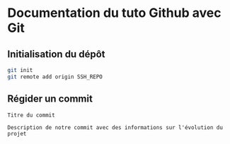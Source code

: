 # Documentation du tuto Github avec Git

## Initialisation du dépôt 

```bash
git init
git remote add origin SSH_REPO
```

## Régider un commit

```
Titre du commit 

Description de notre commit avec des informations sur l'évolution du projet
```